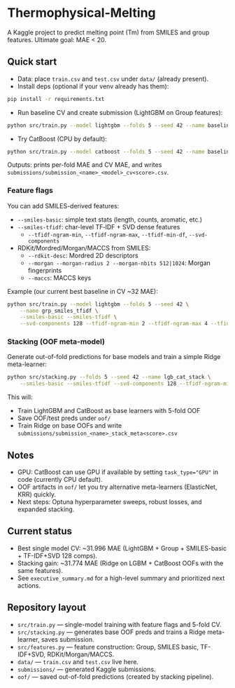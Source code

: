 # Thermophysical-Melting

A Kaggle project to predict melting point (Tm) from SMILES and group features. Ultimate goal: MAE < 20.

## Quick start

- Data: place `train.csv` and `test.csv` under `data/` (already present).
- Install deps (optional if your venv already has them):

```bash
pip install -r requirements.txt
```

- Run baseline CV and create submission (LightGBM on Group features):

```bash
python src/train.py --model lightgbm --folds 5 --seed 42 --name baseline_group
```

- Try CatBoost (CPU by default):

```bash
python src/train.py --model catboost --folds 5 --seed 42 --name baseline_group
```

Outputs: prints per-fold MAE and CV MAE, and writes `submissions/submission_<name>_<model>_cv<score>.csv`.

### Feature flags

You can add SMILES-derived features:

- `--smiles-basic`: simple text stats (length, counts, aromatic, etc.)
- `--smiles-tfidf`: char-level TF‑IDF + SVD dense features
	- `--tfidf-ngram-min`, `--tfidf-ngram-max`, `--tfidf-min-df`, `--svd-components`
- RDKit/Mordred/Morgan/MACCS from SMILES:
	- `--rdkit-desc`: Mordred 2D descriptors
	- `--morgan --morgan-radius 2 --morgan-nbits 512|1024`: Morgan fingerprints
	- `--maccs`: MACCS keys

Example (our current best baseline in CV ~32 MAE):

```bash
python src/train.py --model lightgbm --folds 5 --seed 42 \
	--name grp_smiles_tfidf \
	--smiles-basic --smiles-tfidf \
	--svd-components 128 --tfidf-ngram-min 2 --tfidf-ngram-max 4 --tfidf-min-df 3
```

### Stacking (OOF meta-model)

Generate out-of-fold predictions for base models and train a simple Ridge meta-learner:

```bash
python src/stacking.py --folds 5 --seed 42 --name lgb_cat_stack \
	--smiles-basic --smiles-tfidf --svd-components 128 --tfidf-ngram-min 2 --tfidf-ngram-max 4 --tfidf-min-df 3
```

This will:
- Train LightGBM and CatBoost as base learners with 5-fold OOF
- Save OOF/test preds under `oof/`
- Train Ridge on base OOFs and write `submissions/submission_<name>_stack_meta<score>.csv`

## Notes

- GPU: CatBoost can use GPU if available by setting `task_type="GPU"` in code (currently CPU default).
- OOF artifacts in `oof/` let you try alternative meta-learners (ElasticNet, KRR) quickly.
- Next steps: Optuna hyperparameter sweeps, robust losses, and expanded stacking.

## Current status

- Best single model CV: ~31.996 MAE (LightGBM + Group + SMILES-basic + TF-IDF+SVD 128 comps).
- Stacking gain: ~31.774 MAE (Ridge on LGBM + CatBoost OOFs with the same features).
- See `executive_summary.md` for a high-level summary and prioritized next actions.

## Repository layout

- `src/train.py` — single-model training with feature flags and 5-fold CV.
- `src/stacking.py` — generates base OOF preds and trains a Ridge meta-learner, saves submission.
- `src/features.py` — feature construction: Group, SMILES basic, TF-IDF+SVD, RDKit/Morgan/MACCS.
- `data/` — `train.csv` and `test.csv` live here.
- `submissions/` — generated Kaggle submissions.
- `oof/` — saved out-of-fold predictions (created by stacking pipeline).
